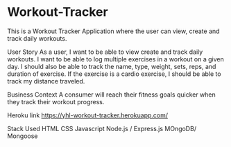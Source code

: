 # Workout-Tracker

This is a Workout Tracker Application where the user can view, create and track daily workouts.

User Story
As a user, I want to be able to view create and track daily workouts. I want to be able to log multiple exercises in a workout on a given day. I should also be able to track the name, type, weight, sets, reps, and duration of exercise. If the exercise is a cardio exercise, I should be able to track my distance traveled.

Business Context
A consumer will reach their fitness goals quicker when they track their workout progress.

Heroku link
https://yhl-workout-tracker.herokuapp.com/

Stack Used
HTML
CSS
Javascript
Node.js / Express.js
MOngoDB/ Mongoose